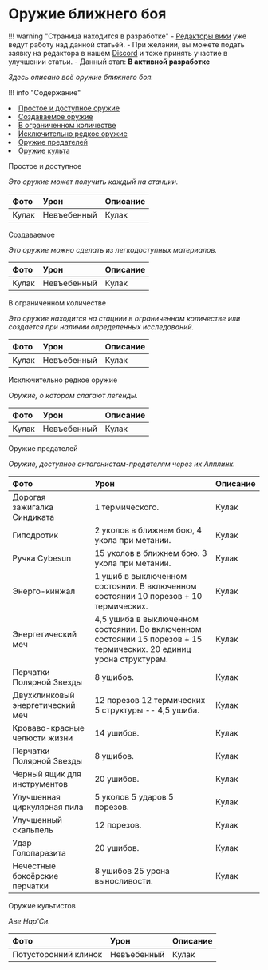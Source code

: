 # Оружие ближнего боя

!!! warning "Страница находится в разработке"
    - <a href="#">Редакторы вики</a> уже ведут работу над данной статьёй. 
    - При желании, вы можете подать заявку на редактора в нашем <a href="">Discord</a> и тоже принять участие в улучшении статьи.
    - Данный этап: **В активной разработке**

*Здесь описано всё оружие ближнего боя.*

!!! info "Содержание"
    <li>[Простое и доступное оружие](#title1) 
    <li>[Создаваемое оружие](#title2)
    <li>[В ограниченном количестве](#title3)
    <li>[Исключительно редкое оружие](#title4)
    <li>[Оружие предателей](#title5)
    <li>[Оружие культа](#title6)

<a id="title1">Простое и доступное</a>

*Это оружие может получить каждый на станции.*

| Фото   |      Урон      |  Описание |
|:----------|:-------------|:------|
| Кулак |  Невъебенный | Кулак |

<a id="title2">Создаваемое</a>

*Это оружие можно сделать из легкодоступных материалов.*

| Фото   |      Урон      |  Описание |
|:----------|:-------------|:------|
| Кулак |  Невъебенный | Кулак |

<a id="title3">В ограниченном количестве</a>

*Это оружие находится на стацнии в ограниченном количестве или создается при наличии определенных исследований.*

| Фото   |      Урон      |  Описание |
|:----------|:-------------|:------|
| Кулак |  Невъебенный | Кулак |

<a id="title4">Исключительно редкое оружие</a>

*Оружие, о котором слагают легенды.*


| Фото   |      Урон      |  Описание |
|:----------|:-------------|:------|
| Кулак |  Невъебенный | Кулак |

<a id="title5">Оружие предателей</a>

*Оружие, доступное антагонистам-предателям через их Апплинк.*


| Фото   |      Урон      |  Описание |
|:----------|:-------------|:------|
| Дорогая зажигалка Синдиката |  1 термического. | Кулак |
| Гиподротик |  2 уколов в ближнем бою, 4 укола при метании. | Кулак |
| Ручка Cybesun | 15 уколов в ближнем бою. 3 укола при метании. | Кулак |
| Энерго-кинжал | 1 ушиб в выключенном состоянии.  В включенном состоянии 10 порезов + 10 термических. | Кулак |
| Энергетический меч |  4,5 ушиба в выключенном состоянии.  Во включенном состоянии 15 порезов + 15 термических. 20 единиц урона структурам. | Кулак |
| Перчатки Полярной Звезды |  8 ушибов. | Кулак |
| Двухклинковый энергетический меч | 12 порезов 12 термических  5 структуры  -- 4,5 ушиба. | Кулак |
| Кроваво-красные челюсти жизни |  14 ушибов. | Кулак |
| Перчатки Полярной Звезды |  8 ушибов. | Кулак |
| Черный ящик для инструментов |  20 ушибов. | Кулак |
| Улучшенная циркулярная пила |  5 уколов 5 ударов 5 порезов. | Кулак |
| Улучшенный скальпель |  12 порезов. | Кулак |
| Удар Голопаразита |  20 ушибов. | Кулак |
| Нечестные боксёрские перчатки |  8 ушибов 25 урона выносливости. | Кулак |




<a id="title6">Оружие культистов</a>

*Аве Нар'Си.*

| Фото   |      Урон      |  Описание |
|:----------|:-------------|:------|
| Потусторонний клинок |  Невъебенный | Кулак |

